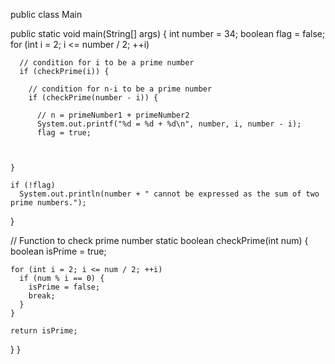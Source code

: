 public class Main 

  public static void main(String[] args) {
    int number = 34;
    boolean flag = false;
    for (int i = 2; i <= number / 2; ++i) 

      // condition for i to be a prime number
      if (checkPrime(i)) {

        // condition for n-i to be a prime number
        if (checkPrime(number - i)) {

          // n = primeNumber1 + primeNumber2
          System.out.printf("%d = %d + %d\n", number, i, number - i);
          flag = true;
        

      
    }

    if (!flag)
      System.out.println(number + " cannot be expressed as the sum of two prime numbers.");
  }

  // Function to check prime number
  static boolean checkPrime(int num) {
    boolean isPrime = true;

    for (int i = 2; i <= num / 2; ++i) 
      if (num % i == 0) {
        isPrime = false;
        break;
      }
    }

    return isPrime;
  }
}
